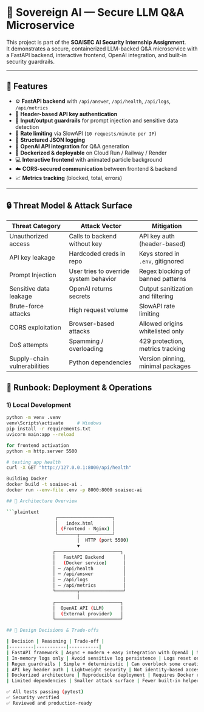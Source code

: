 # 🚀 Sovereign AI — Secure LLM Q&A Microservice

This project is part of the **SOAISEC AI Security Internship Assignment**.  
It demonstrates a secure, containerized LLM-backed Q&A microservice with a FastAPI backend, interactive frontend, OpenAI integration, and built-in security guardrails.

---

## 🧠 Features

- ⚙️ **FastAPI backend** with `/api/answer`, `/api/health`, `/api/logs`, `/api/metrics`
- 🔐 **Header-based API key authentication**
- 🧱 **Input/output guardrails** for prompt injection and sensitive data detection
- 🚦 **Rate limiting** via SlowAPI (`10 requests/minute per IP`)
- 🧰 **Structured JSON logging**
- 🧩 **OpenAI API integration** for Q&A generation
- 🧊 **Dockerized & deployable** on Cloud Run / Railway / Render
- 💻 **Interactive frontend** with animated particle background
- ☁️ **CORS-secured communication** between frontend & backend
- 📈 **Metrics tracking** (blocked, total, errors)

---

## 🔒 Threat Model & Attack Surface

| Threat Category | Attack Vector | Mitigation |
|----------------|--------------|-----------|
| Unauthorized access | Calls to backend without key | API key auth (header-based) |
| API key leakage | Hardcoded creds in repo | Keys stored in `.env`, gitignored |
| Prompt Injection | User tries to override system behavior | Regex blocking of banned patterns |
| Sensitive data leakage | OpenAI returns secrets | Output sanitization and filtering |
| Brute-force attacks | High request volume | SlowAPI rate limiting |
| CORS exploitation | Browser-based attacks | Allowed origins whitelisted only |
| DoS attempts | Spamming / overloading | 429 protection, metrics tracking |
| Supply-chain vulnerabilities | Python dependencies | Version pinning, minimal packages |

## 📘 Runbook: Deployment & Operations

### 1) Local Development
```bash
python -m venv .venv
venv\Scripts\activate     # Windows
pip install -r requirements.txt
uvicorn main:app --reload

for frontend activation 
python -m http.server 5500

# testing app health 
curl -X GET "http://127.0.0.1:8000/api/health"

Building Docker
docker build -t soaisec-ai .
docker run --env-file .env -p 8000:8000 soaisec-ai

## 🧭 Architecture Overview

```plaintext
                  ┌────────────────────┐
                  │   index.html       │
                  │ (Frontend - Nginx) │
                  └───────┬────────────┘
                          │  HTTP (port 5500)
                          ▼
                 ┌────────────────────────┐
                 │   FastAPI Backend       │
                 │   (Docker service)      │
                 │ ─ /api/health           │
                 │ ─ /api/answer           │
                 │ ─ /api/logs             │
                 │ ─ /api/metrics          │
                 └────────┬────────────────┘
                          │
                 ┌────────────────────────┐
                 │  OpenAI API (LLM)      │
                 │  (External provider)   │
                 └────────────────────────┘

## 🎯 Design Decisions & Trade-offs

| Decision | Reasoning | Trade-off |
|---------|-----------|-----------|
| FastAPI framework | Async + modern + easy integration with OpenAI | Slight learning curve |
| In-memory logs only | Avoid sensitive log persistence | Logs reset on restart |
| Regex guardrails | Simple + deterministic | Can overblock some creative prompts |
| API key header auth | Lightweight security | Not identity-based access |
| Dockerized architecture | Reproducible deployment | Requires Docker runtime |
| Limited dependencies | Smaller attack surface | Fewer built-in helpers |

✅ All tests passing (pytest)
✅ Security verified
✅ Reviewed and production-ready
